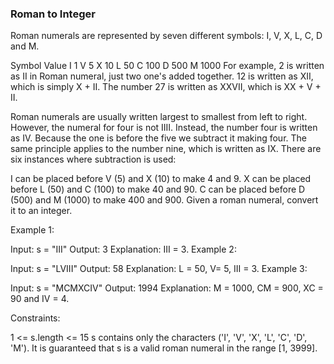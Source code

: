 ### Roman to Integer

Roman numerals are represented by seven different symbols: I, V, X, L, C, D and M.

Symbol Value
I 1
V 5
X 10
L 50
C 100
D 500
M 1000
For example, 2 is written as II in Roman numeral, just two one's added together. 12 is written as XII, which is simply X + II. The number 27 is written as XXVII, which is XX + V + II.

Roman numerals are usually written largest to smallest from left to right. However, the numeral for four is not IIII. Instead, the number four is written as IV. Because the one is before the five we subtract it making four. The same principle applies to the number nine, which is written as IX. There are six instances where subtraction is used:

I can be placed before V (5) and X (10) to make 4 and 9.
X can be placed before L (50) and C (100) to make 40 and 90.
C can be placed before D (500) and M (1000) to make 400 and 900.
Given a roman numeral, convert it to an integer.

Example 1:

Input: s = "III"
Output: 3
Explanation: III = 3.
Example 2:

Input: s = "LVIII"
Output: 58
Explanation: L = 50, V= 5, III = 3.
Example 3:

Input: s = "MCMXCIV"
Output: 1994
Explanation: M = 1000, CM = 900, XC = 90 and IV = 4.

Constraints:

1 <= s.length <= 15
s contains only the characters ('I', 'V', 'X', 'L', 'C', 'D', 'M').
It is guaranteed that s is a valid roman numeral in the range [1, 3999].
